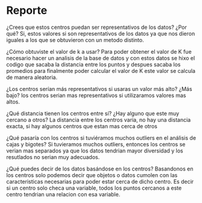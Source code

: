 # Reporte

¿Crees que estos centros puedan ser representativos de los datos? ¿Por qué?
  Si, estos valores si son representativos de los datos ya que nos dieron iguales a los que se obtuvieron con un metodo distinto.

¿Cómo obtuviste el valor de k a usar?
  Para poder obtener el valor de K fue necesario hacer un analisis de la base de datos y con estos datos se hixo el codigo que sacaba la distancia entre los puntos y despues sacaba los promedios para finalmente poder calcular el valor de K este valor se calcula de manera aleatoria.

¿Los centros serían más representativos si usaras un valor más alto? ¿Más bajo?
  los centros serian mas representativos si utilizaramos valores mas altos.

¿Qué distancia tienen los centros entre sí? ¿Hay alguno que este muy cercano a otros?   La distancia entre los centros varia, no hay una distancia exacta, si hay algunos centros que estan mas cerca de otros

¿Qué pasaría con los centros si tuviéramos muchos outliers en el análisis de cajas y bigotes? Si tuvieramos muchos outliers, entonces los centros se verian mas separados ya que los datos tendrian mayor diversidad y los resutlados no serian muy adecuados.

¿Qué puedes decir de los datos basándose en los centros?
  Basandonos en los centros solo podemos decir que objetos o datos cumolen con las caracteristicas necesarias para poder estar cerca de dicho centro. Es decir si un centro solo checa una variable, todos los puntos cercanos a este centro tendrian una relacion con esa variable. 
